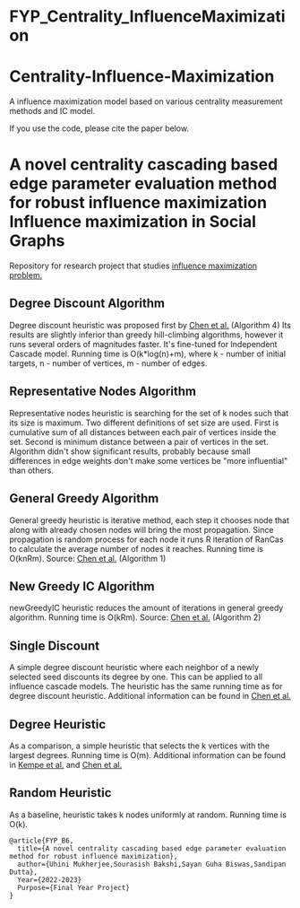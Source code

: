 # FYP_Centrality_InfluenceMaximization

# Centrality-Influence-Maximization
A influence maximization model based on various centrality measurement methods and IC model.

If you use the code, please cite the paper below.

**A novel centrality cascading based edge parameter evaluation method for robust influence maximization**
Influence maximization in Social Graphs
=======================================

Repository for research project that studies [influence maximization problem.](http://www-bcf.usc.edu/~dkempe/publications/spread.pdf)

Degree Discount Algorithm
-------------------------

Degree discount heuristic was proposed first by [Chen et al.](http://snap.stanford.edu/class/cs224w-readings/chen09influence.pdf) (Algorithm 4) Its results are slightly inferior than greedy hill-climbing algorithms, however it runs several orders of magnitudes faster. It's fine-tuned for Independent Cascade model. Running time is O(k*log(n)+m), where k - number of initial targets, n - number of vertices, m - number of edges. 

Representative Nodes Algorithm
------------------------------
Representative nodes heuristic is searching for the set of k nodes such that its size is maximum. Two different definitions of set size are used. First is cumulative sum of all distances between each pair of vertices inside the set. Second is minimum distance between a pair of vertices in the set. Algorithm didn't show significant results, probably because small differences in edge weights don't make some vertices be "more influential" than others. 

General Greedy Algorithm
------------------------
General greedy heuristic is iterative method, each step it chooses node that along with already chosen nodes will bring the most propagation. Since propagation is random process for each node it runs R iteration of RanCas to calculate the average number of nodes it reaches. Running time is O(knRm). Source: [Chen et al.](http://snap.stanford.edu/class/cs224w-readings/chen09influence.pdf) (Algorithm 1)

New Greedy IC Algorithm
-----------------------
newGreedyIC heuristic reduces the amount of iterations in general greedy algorithm. Running time is O(kRm). Source: [Chen et al.](http://snap.stanford.edu/class/cs224w-readings/chen09influence.pdf) (Algorithm 2)

Single Discount
---------------
A simple degree discount heuristic where each neighbor of a newly selected seed discounts its degree by one. This can be applied to all influence cascade models. The heuristic has the same running time as for degree discount heuristic. Additional information can be found in [Chen et al.](http://snap.stanford.edu/class/cs224w-readings/chen09influence.pdf)

Degree Heuristic
----------------
As a comparison, a simple heuristic that selects the k vertices with the largest degrees. Running time is O(m). Additional information can be found in [Kempe et al.](http://www-bcf.usc.edu/~dkempe/publications/spread.pdf) and [Chen et al.](http://snap.stanford.edu/class/cs224w-readings/chen09influence.pdf)

Random Heuristic
----------------
As a baseline, heuristic takes k nodes uniformly at random. Running time is O(k). 

```
@article{FYP_B6,
  title={A novel centrality cascading based edge parameter evaluation method for robust influence maximization},
  author={Uhini Mukherjee,Sourasish Bakshi,Sayan Guha Biswas,Sandipan Dutta},
  Year={2022-2023}
  Purpose={Final Year Project}
}
```
